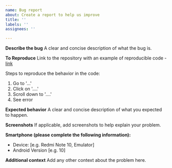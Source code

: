 ```yaml
---
name: Bug report
about: Create a report to help us improve
title: ''
labels: ''
assignees: ''

---
```


<!-- This template serves as a reminder of the key information to include when submitting a bug report. If you feel that it requests too much or too little, you are welcome to provide the information in a format that works best for you. However, if we require additional information to address the issue, we will reach out to you for it. -->

**Describe the bug**
A clear and concise description of what the bug is.

**To Reproduce**
Link to the repository with an example of reproducible code - [link](https://github.com/example/repo)

Steps to reproduce the behavior in the code:
1. Go to '...'
2. Click on '....'
3. Scroll down to '....'
4. See error

**Expected behavior**
A clear and concise description of what you expected to happen.

**Screenshots**
If applicable, add screenshots to help explain your problem.

**Smartphone (please complete the following information):**
 - Device: [e.g. Redmi Note 10, Emulator]
 - Android Version [e.g. 10]

**Additional context**
Add any other context about the problem here.
